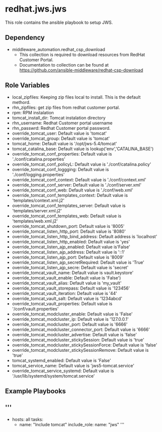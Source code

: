 redhat.jws.jws
==================================================
This role contains the ansible playbook to setup JWS.

Dependency
--------------
- middleware_automation.redhat_csp_download
    - This collection is required to download resources from RedHat Customer Portal.
    - Documentation to collection can be found at <https://github.com/ansible-middleware/redhat-csp-download>

Role Variables
--------------

- local_zipfiles: Keeping zip files local to install. This is the default methord.
- rhn_zipfiles: get zip files from redhat customer portal.
- rpm: RPM instalation
- tomcat_install_dir: Tomcat instalation directory
- rhn_username: Redhat Customer portal username
- rhn_passwrd: Redhat Customer portal password.
- override_tomcat_user: Default value is 'tomcat'
- override_tomcat_group: Default value is 'tomcat'
- tomcat_home: Default value is '/opt/jws-5.4/tomcat'
- tomcat_catalina_base: Default value is lookup('env','CATALINA_BASE')
- override_tomcat_conf_properties: Default value is './conf/catalina.properties'
- override_tomcat_conf_policyL: Default value is './conf/catalina.policy'
- override_tomcat_conf_loggging: Default value is './conf/logging.properties'
- override_tomcat_conf_context: Default value is './conf/context.xml'
- override_tomcat_conf_server: Default value is './conf/server.xml'
- override_tomcat_conf_web: Default value is './conf/web.xml'
- override_tomcat_conf_templates_context: Default value is 'templates/context.xml.j2'
- override_tomcat_conf_templates_server: Default value is 'templates/server.xml.j2'
- override_tomcat_conf_templates_web: Default value is 'templates/web.xml.j2'
- override_tomcat_shutdown_port: Default value is '8005'
- override_tomcat_listen_http_port: Default value is '8080'
- override_tomcat_listen_http_bind_address: Default address is 'localhost'
- override_tomcat_listen_http_enabled: Default value is 'yes'
- override_tomcat_listen_ajp_enabled: Default value is'False'
- override_tomcat_listen_ajp_address: Default value is '::1'
- override_tomcat_listen_ajp_port: Default value is '8009'
- override_tomcat_listen_ajp_secretRequired: Default value is 'True'
- override_tomcat_listen_ajp_secre: Default value is 'secret'
- override_tomcat_vault_name: Default value is vault.keystore'
- override_tomcat_vault_enable: Default value is 'False')
- override_tomcat_vault_alias: Default value is 'my_vault'
- override_tomcat_vault_storepass: Default value is '123456'
- override_tomcat_vault_iteration: Default value is '44'
- override_tomcat_vault_salt: Default value is '1234abcd'
- override_tomcat_vault_properties: Default value is '/conf/vault.properties'
- override_tomcat_modcluster_enable: Default value is 'False'
- override_tomcat_modcluster_ip: Default value is '127.0.0.1'
- override_tomcat_modcluster_port: Default value is '6666'
- override_tomcat_modcluster_connector_port: Default value is '6666'
- override_tomcat_modcluster_advertise: Default value is 'false'
- override_tomcat_modcluster_stickySession: Default value is 'true'
- override_tomcat_modcluster_stickySessionForce: Default value is 'false'
- override_tomcat_modcluster_stickySessionRemove: Default value is 'true'
- tomcat_systemd_enabled: Default value is 'False'
- tomcat_service_name: Default value is 'jws5-tomcat.service'
- override_tomcat_service_systemd: Default value is '/usr/lib/systemd/system/tomcat.service'

Example Playbooks
--------------
'''
---
- hosts: all
  tasks:
    - name: "Include tomcat"
      include_role:
        name: "jws"
'''

